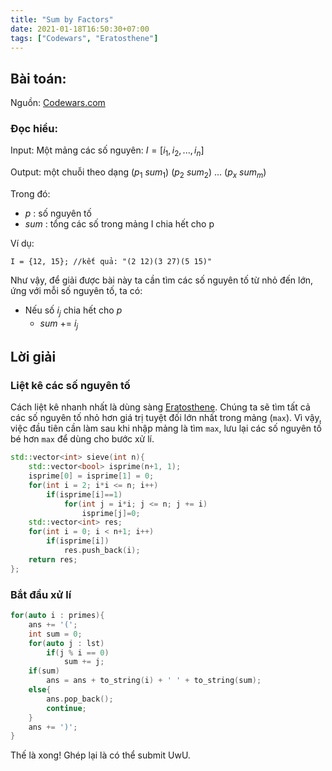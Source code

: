 ```yaml
---
title: "Sum by Factors"
date: 2021-01-18T16:50:30+07:00
tags: ["Codewars", "Eratosthene"]
---
```


## Bài toán:
Nguồn: [Codewars.com](https://www.codewars.com/kata/54d496788776e49e6b00052f)
### Đọc hiểu:
Input: Một mảng các số nguyên: $I = [i_1, i_2 ,..., i_n]$

Output: một chuỗi theo dạng ($p_1$ $sum_1$) ($p_2$ $sum_2$) ... ($p_x$ $sum_m$)

Trong đó:
- $p$ : số nguyên tố
- $sum$ : tổng các số trong mảng I chia hết cho p

Ví dụ:
```
I = {12, 15}; //kết quả: "(2 12)(3 27)(5 15)"
```
Như vậy, để giải được bài này ta cần tìm các số nguyên tố từ nhỏ đến lớn, ứng với mỗi số nguyên tố, ta có:
- Nếu số $i_j$ chia hết cho $p$
    - $sum$ += $i_j$
## Lời giải
### Liệt kê các số nguyên tố
Cách liệt kê nhanh nhất là dùng sàng [Eratosthene](https://vi.wikipedia.org/wiki/S%C3%A0ng_Eratosthenes). Chúng ta sẽ tìm tất cả các số nguyên tố nhỏ hơn giá trị tuyệt đối lớn nhất trong mảng (`max`). Vì vậy, việc đầu tiên cần làm sau khi nhập mảng là tìm `max`, lưu lại các số nguyên tố bé hơn `max` để dùng cho bước xử lí.
```cpp
std::vector<int> sieve(int n){
    std::vector<bool> isprime(n+1, 1);
    isprime[0] = isprime[1] = 0;
    for(int i = 2; i*i <= n; i++)
        if(isprime[i]==1)
            for(int j = i*i; j <= n; j += i)
                isprime[j]=0;
    std::vector<int> res;
    for(int i = 0; i < n+1; i++)
        if(isprime[i])
            res.push_back(i);
    return res;
};
```
### Bắt đầu xử lí
```cpp
for(auto i : primes){
    ans += '(';
    int sum = 0;
    for(auto j : lst)
        if(j % i == 0)
            sum += j;
    if(sum)
        ans = ans + to_string(i) + ' ' + to_string(sum);
    else{
        ans.pop_back();
        continue;
    }
    ans += ')';
}
```
Thế là xong! Ghép lại là có thể submit UwU.


